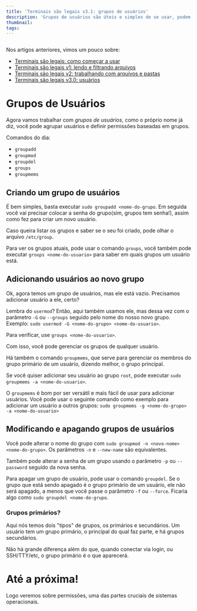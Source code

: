 ```yaml
---
title: 'Terminais são legais v3.1: grupos de usuários'
description: 'Grupos de usuários são úteis e simples de se usar, podem te ajudar muito, principalmente com a segurança do seu sistema'
thumbnail:
tags:
---
```


![]()

Nos artigos anteriores, vimos um pouco sobre:

- [Terminais são legais: como começar a usar ](/terminais-sao-legais-como-comecar-a-usar)
- [Terminais são legais v1: lendo e filtrando arquivos](/terminais-sao-legais-v1-lendo-e-filtrando-arquivos/)
- [Terminais são legais v2: trabalhando com arquivos e pastas](/terminais-sao-legais-v2-pastas/)
- [Terminais são legais v3.0: usuários](/terminais-sao-legais-v3-usuarios/)

# Grupos de Usuários

Agora vamos trabalhar com *grupos de usuários*, como o próprio nome já diz, você pode agrupar usuários e definir permissões baseadas em grupos.

Comandos do dia:

- `groupadd`
- `groupmod`
- `groupdel`
- `groups`
- `groupmems`

## Criando um grupo de usuários

É bem simples, basta executar `sudo groupadd <nome-do-grupo`. Em seguida você vai precisar colocar a senha do grupo(sim, grupos tem senha!), assim como fez para criar um novo usuário.

Caso queira listar os grupos e saber se o seu foi criado, pode olhar o arquivo `/etc/group`. 

Para ver os grupos atuais, pode usar o comando `groups`, você também pode executar `groups <nome-do-usuario>` para saber em quais grupos um usuário está.

## Adicionando usuários ao novo grupo

Ok, agora temos um grupo de usuários, mas ele está vazio. Precisamos adicionar usuário a ele, certo?

Lembra do `usermod`? Então, aqui também usamos ele, mas dessa vez com o parâmetro `-G` ou `--groups` seguido pelo nome do nosso novo grupo. Exemplo: `sudo usermod -G <nome-do-grupo> <nome-do-usuario>`.

Para verificar, use `groups <nome-do-usuario>`.

Com isso, você pode gerenciar os grupos de qualquer usuário.

Há também o comando `groupmems`, que serve para gerenciar os membros do grupo primário de um usuário, dizendo melhor, o grupo principal.

Se você quiser adicionar seu usuário ao grupo `root`, pode executar `sudo groupmems -a <nome-do-usuario>`.

O `groupmems` é bom por ser versátil e mais fácil de usar para adicionar usuários. Você pode usar o seguinte comando como exemplo para adicionar um usuário a outros grupos: `sudo groupmems -g <nome-do-grupo> -a <nome-do-usuario>`

## Modificando e apagando grupos de usuários

Você pode alterar o nome do grupo com `sudo groupmod -n <novo-nome> <nome-do-grupo>`. Os parâmetros `-n` e `--new-name` são equivalentes.

Também pode alterar a senha de um grupo usando o parâmetro `-p` ou `--password` seguido da nova senha.

Para apagar um grupo de usuário, pode usar o comando `groupdel`. Se o grupo que está sendo apagado é o grupo primário de um usuário, ele não será apagado, a menos que você passe o parâmetro `-f` ou `--force`. Ficaria algo como `sudo groupdel <nome-do-grupo`.

### Grupos primários?

Aqui nós temos dois "tipos" de grupos, os primários e secundários. Um usuário tem um grupo primário, o principal do qual faz parte, e há grupos secundários.

Não há grande diferença além do que, quando conectar via login, ou SSH/TTY/etc, o grupo primário é o que aparecerá.

# Até a próxima!

Logo veremos sobre permissões, uma das partes cruciais de sistemas operacionais.

